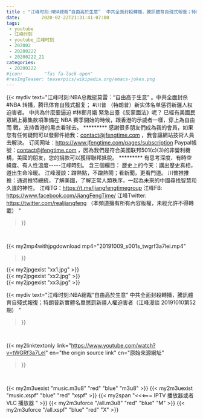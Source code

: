 ```yaml
---
title : "江峰时刻:NBA總裁“自由高於生意”  中共全面封殺轉播，騰訊體育自殘式報復；特朗普新實體名單懲罰新疆人權迫害者（江峰漫談 20191010第52期） "
date:        2020-02-22T21:31:41-07:00
tags:
 - youtube
 - 江峰时刻
 - youtube_江峰时刻
 - 202002
 - 20200222
 - 20200222_21
categories:
 - 20200222
#icon:        "fas fa-lock-open"
#resImgTeaser: teaserpics/wikipedia.org/emacs-jokes.png
---
```


{{< mydiv text="江峰时刻:NBA总裁挺莫雷：“自由高于生意” 。中共全面封杀 #NBA 转播，腾讯体育自残式报复； #川普 （特朗普）新实体名单惩罚新疆人权迫害者。 中共為什麼要逼迫 #林鄭月娥 緊急出臺《反蒙面法》呢？ 已經有美國民眾網上募集款項準備在 NBA 賽季開始的時候，跟香港的示威者一樣，穿上為自由而 戰，支持香港的黑衣看球去。     ********* 感謝很多朋友們成為我的會員，如果您有任何疑問可以發郵件給我：contact@jfengtime.com ，我會讓網站技術人員去解決。 订阅网址：https://www.jfengtime.com/pages/subscription Paypal帳號：contact@jfengtime.com ，因為我們是符合美國联邦501(c)(3)的非營利機構，美國的朋友，您的捐款可以獲得聯邦抵稅。     ********* 有思考深度、有時空緯度、有人性溫度-----江峰時刻。 含三個欄目： 歷史上的今天：講出歷史真相，道出生命冷暖。 江峰漫談：蹭熱點，不蹭熱鬧；看新聞，更看門道。 川普推推推：通過推特總統，了解美國，了解正常人類秩序，一起為未來的中國尋找智慧和久違的神性。  江峰TG：https://t.me/jiangfengtimegroup 江峰FB: https://www.facebook.com/JiangFengTime/ 江峰Twitter: https://twitter.com/realjiangfeng （本頻道擁有所有內容版權，未經允許不得轉載） "
>}}
<br>


{{< my2mp4withjpgdownload mp4="20191009_s001s_twgrf3a7lei.mp4"
>}}

{{< my2jpgexist "xx1.jpg" >}}<br>
{{< my2jpgexist "xx2.jpg" >}}<br>
{{< my2jpgexist "xx3.jpg" >}}<br>



{{< mydiv text="江峰时刻:NBA總裁“自由高於生意”  中共全面封殺轉播，騰訊體育自殘式報復；特朗普新實體名單懲罰新疆人權迫害者（江峰漫談 20191010第52期） "
>}}
<br>

{{< my2linktextonly link="https://www.youtube.com/watch?v=tWGRf3a7LeI"
en="the origin source link" cn="原始來源網址"
>}}


<br>

{{< my2m3uexist "music.m3u8" "red"  "blue" "m3u8" >}} {{< my2m3uexist "music.xspf" "blue" "red"  "xspf" >}} {{< my2span "<<<=== IPTV 播放器或者 VLC 播放器 " >}} {{< my2m3uforce "/all.m3u8" "red"  "blue" "M" >}} {{< my2m3uforce "/all.xspf" "blue" "red"  "X" >}} 
